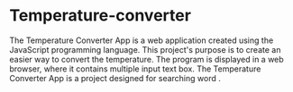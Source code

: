 # Temperature-converter
The Temperature Converter App is a web application created using the JavaScript programming language. This project's purpose is to create an easier way to convert the temperature. The program is displayed in a web browser, where it contains multiple input text box. The Temperature Converter App is a project designed for searching word .
